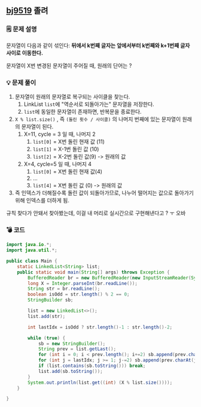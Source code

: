 ## [bj9519](https://www.acmicpc.net/problem/9519) 졸려
### 🗒️ 문제 설명
문자열이 다음과 같이 섞인다: **뒤에서 k번째 글자는 앞에서부터 k번째와 k+1번째 글자 사이로 이동한다.**

문자열이 X번 변경된 문자열이 주어질 때, 원래의 단어는 ?
### 💡 문제 풀이
1. 문자열이 원래의 문자열로 복구되는 사이클을 찾는다.
	1. LinkList `list`에 "역순서로 되돌아가는" 문자열을 저장한다.
	2. `list`에 동일한 문자열이 존재하면, 반복문을 종료한다.
2. `X % list.size()` , 즉 `(돌린 횟수 / 사이클)` 의 나머지 번째에 있는 문자열이 원래의 문자열이 된다.
	1. X=11, cycle = 3 일 때, 나머지 2
		1. `list[0]` = X번 돌린 현재 값 (11)
		2. `list[1]` = X-1번 돌린 값 (10)
		3. `list[2]` = X-2번 돌린 값(9) -> 원래의 값
	2. X=4, cycle=5 일 때, 나머지 4
		1. `list[0]` = X번 돌린 현재 값(4)
		2. ...
		3. `list[4]`  = X번 돌린 값 (0) -> 원래의 값
  3. 즉 인덱스가 더해질수록 돌린 값이 되돌아가므로, 나누어 떨어지는 값으로 돌아가기 위해 인덱스를 더하게 됨.

규칙 찾다가 안돼서 찾아봤는데,
이걸 내 머리로 실시간으로 구현해낸다고 ? ㅜ 오바
### 💣 코드
```java
import java.io.*;
import java.util.*;

public class Main {
    static LinkedList<String> list;
    public static void main(String[] args) throws Exception {
        BufferedReader br = new BufferedReader(new InputStreamReader(System.in));
        long X = Integer.parseInt(br.readLine());
        String str = br.readLine();
        boolean isOdd = str.length() % 2 == 0;
        StringBuilder sb;

        list = new LinkedList<>();
        list.add(str);

        int lastIdx = isOdd ? str.length()-1 : str.length()-2;

        while (true) {
            sb = new StringBuilder();
            String prev = list.getLast();
            for (int i = 0; i < prev.length(); i+=2) sb.append(prev.charAt(i));
            for (int j = lastIdx; j >= 1; j-=2) sb.append(prev.charAt(j));
            if (list.contains(sb.toString())) break;
            list.add(sb.toString());
        }
        System.out.println(list.get((int) (X % list.size())));
    }

}

```
